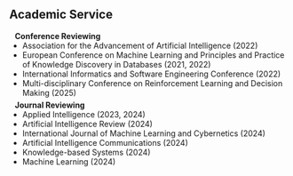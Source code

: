 ## Academic Service

<h4 style="margin:0 10px 0;">Conference Reviewing</h4>

<ul style="margin:0 0 5px;">
  <li>Association for the Advancement of Artificial Intelligence (2022)</li>
  <li>European Conference on Machine Learning and Principles and Practice of Knowledge Discovery in Databases (2021, 2022)</li>
  <li>International Informatics and Software Engineering Conference (2022)</li>
  <li>Multi-disciplinary Conference on Reinforcement Learning and Decision Making (2025)</li>
</ul>

<h4 style="margin:0 10px 0;">Journal Reviewing</h4>
<ul style="margin:0 0 5px;">
  <li>Applied Intelligence (2023, 2024)</li>
  <li>Artificial Intelligence Review (2024)</li>
  <li>International Journal of Machine Learning and Cybernetics (2024)</li>
  <li>Artificial Intelligence Communications (2024)</li>
  <li>Knowledge-based Systems (2024)</li>
  <li>Machine Learning (2024)</li>
</ul>
